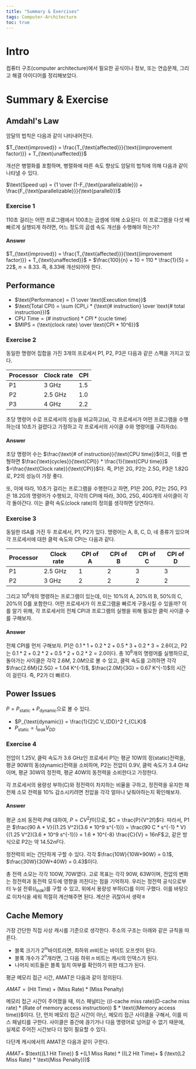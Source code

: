 ```yaml
---
title: "Summary & Exercises"
tags: Computer-Architecture
toc: true
---
```


# Intro
컴퓨터 구조(computer architecture)에서 필요한 공식이나 정보, 또는 연습문제, 그리고 해결 아이디어를 정리해보았다.


# Summary & Exercise
## Amdahl's Law
암달의 법칙은 다음과 같이 나타내어진다.

$T_{\text{improved}} = \frac{T_{\text{affected}}}{\text{(improvement factor)}} + T_{\text{unaffected}}$

개선은 병렬화를 포함하며, 병렬화에 따른 속도 향상도 암달의 법칙에 의해 다음과 같이 나타낼 수 있다.

$\text{Speed up} = {1 \over (1-F_{\text{parallelizable}}) + \frac{F_{\text{parallelizable}}}{\text{parallel}}}$

### Exercise 1
110초 걸리는 어떤 프로그램에서 100초는 곱셈에 의해 소요된다. 이 프로그램을 다섯 배 빠르게 실행되게 하려면, 어느 정도의 곱셈 속도 개선을 수행해야 하는가?

#### Answer
$T_{\text{improved}} = \frac{T_{\text{affected}}}{\text{(improvement factor)}} + T_{\text{unaffected}}$ = $\frac{100}{n} + 10 = 110 * \frac{1}{5} = 22$, $n = 8.33$. 즉, 8.33배 개선되어야 한다.

## Performance

- $\text{Performance} = {1 \over \text{Execution time}}$
- $\text{Total CPI} = \sum (CPI_i * {\text{# instruction} \over \text{# total instruction}})$
- $\text{CPU Time} = \text{(# instruction)} * CPI * \text{(cucle time)}$
- $MIPS = {\text{clock rate} \over \text{CPI * 10^6}}$

### Exercise 2
동일한 명령어 집합을 가진 3개의 프로세서 P1, P2, P3은 다음과 같은 스펙을 가지고 있다.

Processor | Clock rate | CPI
---|---|---
P1 | 3 GHz | 1.5
P2 | 2.5 GHz | 1.0
P3 | 4 GHz | 2.2

초당 명령어 수로 프로세서의 성능을 비교하고(a), 각 프로세서가 어떤 프로그램을 수행하는데 10초가 걸렸다고 가정하고 각 프로세서의 사이클 수와 명령어를 구하자(b).

#### Answer
초당 명령어 수는 $\frac{\text{# of instruction}}{\text{CPU time}}$이고, 이를 변형하면 $\frac{\text{cycles}}{\text{CPI}} * \frac{1}{\text{CPU time}}$ $=\frac{\text{Clock rate}}{\text{CPI}}$다. 즉, P1은 2G, P2는 2.5G, P3은 1.82G로, P2의 성능이 가장 좋다.

또, 이에 따라, 10초가 걸리는 프로그램을 수행한다고 하면, P1은 20G, P2는 25G, P3은 18.2G의 명령어가 수행되고, 각각의 CPI에 따라, 30G, 25G, 40G개의 사이클이 각각 돌아간다. 이는 클럭 속도(clock rate)의 정의를 생각하면 당연하다.

### Exercise 3
동일한 ISA를 가진 두 프로세서, P1, P2가 있다. 명령어는 A, B, C, D, 네 종류가 있으며 각 프로세서에 대한 클럭 속도와 CPI는 다음과 같다.

Processor | Clock rate | CPI of A | CPI of B | CPI of C | CPI of D
---|---|---|---|---|---
P1 | 2.5 GHz | 1 | 2 | 3 | 3
P2 | 3 GHz | 2 | 2 | 2 | 2

그리고 $10^6$개의 명령하는 프로그램이 있는데, 이는 10%의 A, 20%의 B, 50%의 C, 20%의 D를 포함한다. 어떤 프로세서가 이 프로그램을 빠르게 구동시킬 수 있을까? 이를 알기 위해, 각 프로세서의 전체 CPI과 프로그램의 실행을 위해 필요한 클럭 사이클 수를 구해보자.

#### Answer
전체 CPI를 먼저 구해보자. P1은 $0.1 * 1 + 0.2 * 2 + 0.5 * 3 + 0.2 * 3 = 2.6$이고, P2는 $0.1 * 2 + 0.2 * 2 + 0.5 * 2 + 0.2 * 2 = 2.0$이다. 총 $10^6$개의 명령어를 실행하므로, 돌아가는 사이클은 각각 $2.6M$, $2.0M$으로 볼 수 있고, 클럭 속도를 고려하면 각각 $\frac{2.6M}{2.5G} = 1.04 K^{-1}$, $\frac{2.0M}{3G} = 0.67 K^{-1}$의 시간이 걸린다. 즉, P2가 더 빠르다.

## Power Issues
$P = P_{\text{static}} + P_{\text{dynamic}}$으로 볼 수 있다.

- $P_{\text{dynamic}} = \frac{1}{2}C V_{DD}^2 f_{CLK}$
- $P_{\text{static}} = I_{leak} V_{DD}$

### Exercise 4
전압이 1.25V, 클럭 속도가 3.6 GHz인 프로세서 P1는 평균 10W의 정(static)전력을, 평균 90W의 동(dynamic)전력을 소비하며, P2는 전압이 0.9V, 클럭 속도가 3.4 GHz이며, 평균 30W의 정전력, 평균 40W의 동전력을 소비한다고 가정한다.

각 프로세서의 용량성 부하(C)와 정전력이 차지하는 비율을 구하고, 정전력을 유지한 채 전체 소모 전력을 10% 감소시키려면 전압을 각각 얼마나 낮춰야하는지 확인해보자.

#### Answer
평균 소비 동전력 $P$에 대하여, $P = CV^2f$이므로, $C = \frac{P}{V^2f}$다. 따라서, P1은 $\frac{90 A * V}{(1.25 V^2)(3.6 * 10^9 s^{-1})} = \frac{90 C * s^{-1} * V}{(1.25 V^2)(3.6 * 10^9 s^{-1})} = 1.6 * 10^{-8} \frac{C}{V} = 16nF$고, 같은 방식으로 P2는 약 $14.52nF$다.

정전력의 비는 간단하게 구할 수 있다. 각각 $\frac{10W}{10W+90W} = 0.1$, $\frac{30W}{30W+40W} = 0.43$이다.

총 전력 소모는 각각 100W, 70W였다. 고로 목표는 각각 90W, 63W이며, 전압의 변화는 정전력과 동전력 모두에 영향을 끼친다는 점을 기억하자. 우리는 정전력 공식으로부터 누설 전류($I_{leak}$)를 구할 수 있고, 위에서 용량성 부하(C)를 이미 구했다. 이를 바탕으로 이차식을 세워 적절히 계산해주면 된다. 계산은 귀찮아서 생략ㅎ

## Cache Memory
가장 간단한 직접 사상 캐시를 기준으로 생각한다. 주소의 구조는 아래와 같은 규칙을 따른다.

- 블록 크기가 $2^m$바이트라면, 최하위 $m$비트는 바이트 오프셋이 된다.
- 블록 개수가 $2^n$개라면, 그 다음 하위 $n$ 비트는 캐시의 인덱스가 된다.
- 나머지 비트들은 블록 일치 여부를 확인하기 위한 태그가 된다.

평균 메모리 접근 시간, AMAT은 다음과 같이 정의된다.

$AMAT = \text{(Hit Time)} + \text{(Miss Rate)} * \text{(Miss Penalty)}$

메모리 접근 시간이 주어졌을 때, 미스 패널티는 $(\text{(I-cache miss rate)} \text{(D-cache miss rate)} * \text{(Rate of memory access instruction)})$ $ * \text{(Memory access time)}$이다. 단, 먼저 메모리 접근 시간이 아닌, 메모리 접근 사이클을 구해서, 이를 미스 패널티를 구한다. 사이클은 중간에 끊기거나 다음 명령어로 넘어갈 수 없기 때문에, 실제로 주어진 시간보다 더 많이 필요할 수 있다.

다단계 캐시에서의 AMAT은 다음과 같이 구한다.

$AMAT =$ $\text{(L1 Hit Time)} $ $+ \text{(L1 Miss Rate)} * (\text{(L2 Hit Time)} +$ $ (\text{L2 Miss Rate} * \text{Miss Penalty}))$